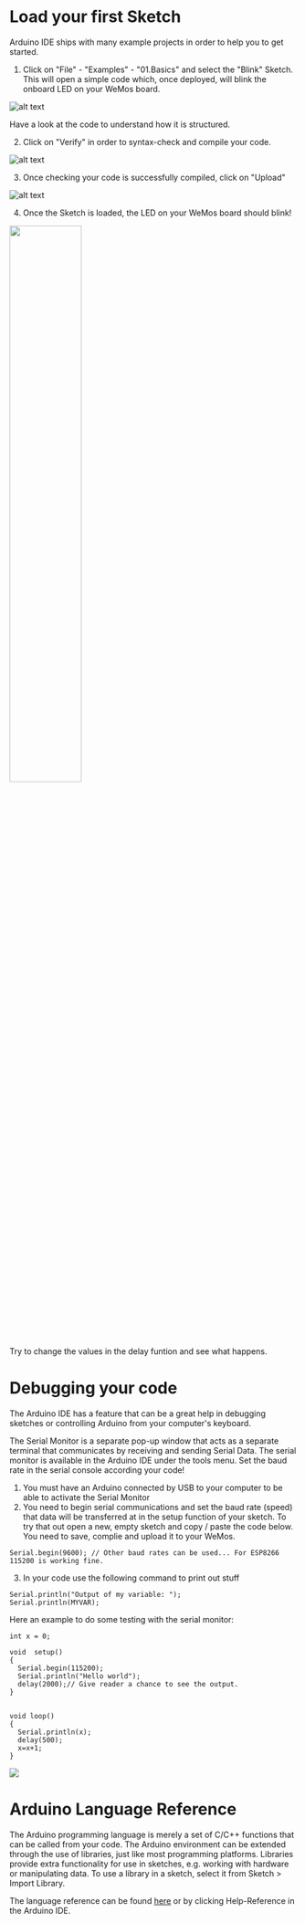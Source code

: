 # Load your first Sketch
Arduino IDE ships with many example projects in order to help you to get started.

1. Click on "File" - "Examples" - "01.Basics" and select the "Blink" Sketch. This will open a simple code which, once deployed, will blink the onboard LED on your WeMos board.

![alt text](https://github.com/cvolkmer/iot-hackathon/blob/master/images/2_1_arduino_ide_first_sketch.png)

Have a look at the code to understand how it is structured.

2. Click on "Verify" in order to syntax-check and compile your code.

![alt text](https://github.com/cvolkmer/iot-hackathon/blob/master/images/2_2_arduino_ide_first_sketch.png)

3. Once checking your code is successfully compiled, click on "Upload"

![alt text](https://github.com/cvolkmer/iot-hackathon/blob/master/images/2_3_arduino_ide_first_sketch.png)

4. Once the Sketch is loaded, the LED on your WeMos board should blink!

<img src="https://github.com/cvolkmer/iot-hackathon/blob/master/images/2_4_arduino_ide_first_sketch.png" width="50%">

Try to change the values in the delay funtion and see what happens.

# Debugging your code

The Arduino IDE has a feature that can be a great help in debugging sketches or controlling Arduino from your computer's keyboard.

The Serial Monitor is a separate pop-up window that acts as a separate terminal that communicates by receiving and sending Serial Data. The serial monitor is available in the Arduino IDE under the tools menu. Set the baud rate in the serial console according your code!

1. You must have an Arduino connected by USB to your computer to be able to activate the Serial Monitor
2. You need to begin serial communications and set the baud rate (speed) that data will be transferred at in the setup function of your sketch. To try that out open a new, empty sketch and copy / paste the code below. You need to save, complie and upload it to your WeMos.
 
```
Serial.begin(9600); // Other baud rates can be used... For ESP8266 115200 is working fine.
```
3. In your code use the following command to print out stuff
```
Serial.println("Output of my variable: ");
Serial.println(MYVAR);
```

Here an example to do some testing with the serial monitor:
```
int x = 0;

void  setup()
{
  Serial.begin(115200);
  Serial.println("Hello world");
  delay(2000);// Give reader a chance to see the output.
}


void loop()
{
  Serial.println(x);
  delay(500);
  x=x+1;
}
```

<img src="https://github.com/cvolkmer/iot-hackathon/blob/master/images/2_5_arduino_ide_serial_monitor.png">

# Arduino Language Reference

The Arduino programming language is merely a set of C/C++ functions that can be called from your code. The Arduino environment can be extended through the use of libraries, just like most programming platforms. Libraries provide extra functionality for use in sketches, e.g. working with hardware or manipulating data. To use a library in a sketch, select it from Sketch > Import Library. 

The language reference can be found <a href="https://www.arduino.cc/en/Reference/HomePage">here</a> or by clicking Help-Reference in the Arduino IDE.
